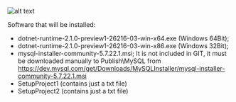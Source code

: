 ![alt text](https://github.com/assist-software/WIX-Bundle/blob/article2/InstallerUI/Assets/article2.png)


Software that will be installed:
- dotnet-runtime-2.1.0-preview1-26216-03-win-x64.exe (Windows 64Bit);
- dotnet-runtime-2.1.0-preview1-26216-03-win-x86.exe (Windows 32Bit);
- mysql-installer-community-5.7.22.1.msi; It is not included in GIT, it must be downloaded manually to Publish\MySQL from https://dev.mysql.com/get/Downloads/MySQLInstaller/mysql-installer-community-5.7.22.1.msi
- SetupProject1 (contains just a txt file)
- SetupProject2 (contains just a txt file)
